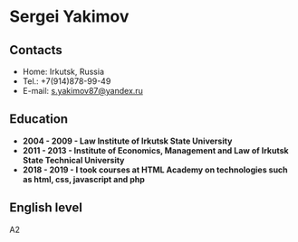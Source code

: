 # Sergei Yakimov

## Contacts

- Home: Irkutsk, Russia
- Tel.: +7(914)878-99-49
- E-mail: s.yakimov87@yandex.ru

## Education

- **2004 - 2009 - Law Institute of Irkutsk State University**
- **2011 - 2013 - Institute of Economics, Management and Law of Irkutsk State Technical University**
- **2018 - 2019 - I took courses at HTML Academy on technologies such as html, css, javascript and php**

## English level

A2
